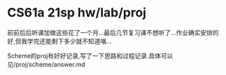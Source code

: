 # CS61a 21sp hw/lab/proj
前前后后听课加做这些花了一个月...最后几节复习课不想听了...作业确实安排的好,但我学完还能剩下多少就不知道咯...

Scheme的proj有好好记录,写了一下思路和过程记录.具体可以见/proj/scheme/answer.md
